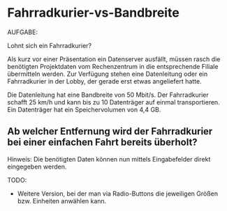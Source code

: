 # Fahrradkurier-vs-Bandbreite
AUFGABE:

Lohnt sich ein Fahrradkurier?

Als kurz vor einer Präsentation ein Datenserver ausfällt, müssen rasch die benötigten Projektdaten vom Rechenzentrum in die entsprechende Filiale übermitteln werden.
Zur Verfügung stehen eine Datenleitung oder ein Fahrradkurier in der Lobby, der gerade erst etwas angeliefert hatte.

Die Datenleitung hat eine Bandbreite von 50 Mbit/s.
Der Fahrradkurier schafft 25 km/h und kann bis zu 10 Datenträger auf einmal transportieren.
Ein Datenträger hat ein Speichervolumen von 4,4 GB.

Ab welcher Entfernung wird der Fahrradkurier bei einer einfachen Fahrt bereits überholt?
------------------------------------------------------------------------

Hinweis:
Die benötigten Daten können nun mittels Eingabefelder direkt eingegeben werden.

TODO:
- Weitere Version, bei der man via Radio-Buttons die jeweiligen Größen bzw. Einheiten anwählen kann.
